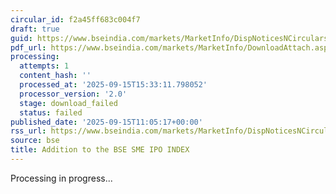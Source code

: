 ```yaml
---
circular_id: f2a45ff683c004f7
draft: true
guid: https://www.bseindia.com/markets/MarketInfo/DispNoticesNCirculars.aspx?Noticeid={35F89076-5F2A-428F-8F9B-245515B13D10}&noticeno=20250915-23&dt=09/15/2025&icount=23&totcount=66&flag=0
pdf_url: https://www.bseindia.com/markets/MarketInfo/DownloadAttach.aspx?id=20250915-23&attachedId=
processing:
  attempts: 1
  content_hash: ''
  processed_at: '2025-09-15T15:33:11.798052'
  processor_version: '2.0'
  stage: download_failed
  status: failed
published_date: '2025-09-15T11:05:17+00:00'
rss_url: https://www.bseindia.com/markets/MarketInfo/DispNoticesNCirculars.aspx?Noticeid={35F89076-5F2A-428F-8F9B-245515B13D10}&noticeno=20250915-23&dt=09/15/2025&icount=23&totcount=66&flag=0
source: bse
title: Addition to the BSE SME IPO INDEX
---
```


Processing in progress...